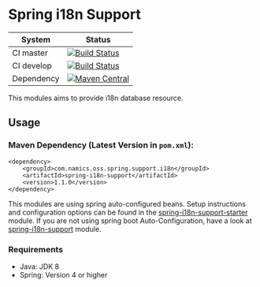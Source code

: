 # Spring i18n Support

System        | Status
--------------|------------------------------------------------        
CI master     | [![Build Status][travis-master]][travis-url]
CI develop    | [![Build Status][travis-develop]][travis-url]
Dependency    | [![Maven Central](https://maven-badges.herokuapp.com/maven-central/com.namics.oss.spring.support.i18n/spring-i18n-support/badge.svg)](https://maven-badges.herokuapp.com/maven-central/com.namics.oss.spring.support.i18n/spring-i18n-support)

This modules aims to provide i18n database resource.

## Usage

### Maven Dependency (Latest Version in `pom.xml`):

	<dependency>
		<groupId>com.namics.oss.spring.support.i18n</groupId>
		<artifactId>spring-i18n-support</artifactId>
		<version>1.1.0</version>
	</dependency>
	
This modules are using spring auto-configured beans. Setup instructions and configuration options can be found in the [spring-i18n-support-starter](spring-i18n-support-starter) module. If you are not using spring boot Auto-Configuration, have a look at [spring-i18n-support](spring-i18n-support) module.

### Requirements	

- Java: JDK 8 
- Spring: Version 4 or higher

[travis-master]: https://travis-ci.org/namics/spring-i18n-support.svg?branch=master
[travis-develop]: https://travis-ci.org/namics/spring-i18n-support.svg?branch=develop
[travis-url]: https://travis-ci.org/namics/spring-i18n-support